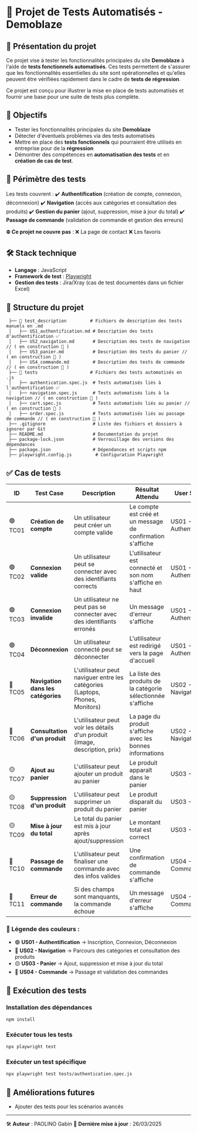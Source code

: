 # 📌 Projet de Tests Automatisés - Demoblaze

## 📖 Présentation du projet
Ce projet vise à tester les fonctionnalités principales du site **Demoblaze** à l'aide de **tests fonctionnels automatisés**. Ces tests permettent de s'assurer que les fonctionnalités essentielles du site sont opérationnelles et qu'elles peuvent être vérifiées rapidement dans le cadre de **tests de régression**.

Ce projet est conçu pour illustrer la mise en place de tests automatisés et fournir une base pour une suite de tests plus complète.

## 🎯 Objectifs
- Tester les fonctionnalités principales du site **Demoblaze**
- Détecter d'éventuels problèmes via des tests automatisés
- Mettre en place des **tests fonctionnels** qui pourraient être utilisés en entreprise pour de la **régression**
- Démontrer des compétences en **automatisation des tests** et en **création de cas de test**.

## 📌 Périmètre des tests
Les tests couvrent :
✔️ **Authentification** (création de compte, connexion, déconnexion)
✔️ **Navigation** (accès aux catégories et consultation des produits)
✔️ **Gestion du panier** (ajout, suppression, mise à jour du total)
✔️ **Passage de commande** (validation de commande et gestion des erreurs)

⛔ **Ce projet ne couvre pas** :
❌ La page de contact
❌ Les favoris

## 🛠️ Stack technique
- **Langage** : JavaScript
- **Framework de test** : [Playwright](https://playwright.dev/)
- **Gestion des tests** : Jira/Xray (cas de test documentés dans un fichier Excel)

## 📂 Structure du projet
```
 ├── 📂 test_description         # Fichiers de description des tests manuels en .md
 │   ├── US1_authentification.md # Description des tests d'authentification ✅
 │   ├── US2_navigation.md       # Description des tests de navigation // ( en construction 👷 )
 │   ├── US3_panier.md           # Description des tests du panier // ( en construction 👷 )
 │   ├── US4_commande.md         # Description des tests de commande // ( en construction 👷 )
 ├── 📂 tests                    # Fichiers des tests automatisés en .js
 │   ├── authentication.spec.js  # Tests automatisés liés à l'authentification ✅
 │   ├── navigation.spec.js      # Tests automatisés liés à la navigation // ( en construction 👷 )
 │   ├── cart.spec.js            # Tests automatisés liés au panier // ( en construction 👷 )
 │   ├── order.spec.js           # Tests automatisés liés au passage de commande // ( en construction 👷 )
 ├── .gitignore                  # Liste des fichiers et dossiers à ignorer par Git
 ├── README.md                   # Documentation du projet
 ├── package-lock.json           # Verrouillage des versions des dépendances
 ├── package.json                # Dépendances et scripts npm
 ├── playwright.config.js         # Configuration Playwright

```

## ✅ Cas de tests

| ID   | Test Case                 | Description                                              | Résultat Attendu                                    | User Story 📌 |
|------|----------------------------|---------------------------------------------------------|------------------------------------------------------|---------------|
| 🟢 TC01 | **Création de compte**       | Un utilisateur peut créer un compte valide              | Le compte est créé et un message de confirmation s'affiche | US01 - Authentification |
| 🟢 TC02 | **Connexion valide**         | Un utilisateur peut se connecter avec des identifiants corrects | L'utilisateur est connecté et son nom s'affiche en haut | US01 - Authentification |
| 🟢 TC03 | **Connexion invalide**       | Un utilisateur ne peut pas se connecter avec des identifiants erronés | Un message d'erreur s'affiche | US01 - Authentification |
| 🟢 TC04 | **Déconnexion**              | Un utilisateur connecté peut se déconnecter              | L'utilisateur est redirigé vers la page d'accueil | US01 - Authentification |
| 🔵 TC05 | **Navigation dans les catégories** | L'utilisateur peut naviguer entre les catégories (Laptops, Phones, Monitors) | La liste des produits de la catégorie sélectionnée s'affiche | US02 - Navigation |
| 🔵 TC06 | **Consultation d'un produit**  | L'utilisateur peut voir les détails d'un produit (image, description, prix) | La page du produit s'affiche avec les bonnes informations | US02 - Navigation |
| 🟡 TC07 | **Ajout au panier**          | L'utilisateur peut ajouter un produit au panier          | Le produit apparaît dans le panier | US03 - Panier |
| 🟡 TC08 | **Suppression d'un produit**  | L'utilisateur peut supprimer un produit du panier        | Le produit disparaît du panier | US03 - Panier |
| 🟡 TC09 | **Mise à jour du total**      | Le total du panier est mis à jour après ajout/suppression | Le montant total est correct | US03 - Panier |
| 🔴 TC10 | **Passage de commande**       | L'utilisateur peut finaliser une commande avec des infos valides | Une confirmation de commande s'affiche | US04 - Commande |
| 🔴 TC11 | **Erreur de commande**        | Si des champs sont manquants, la commande échoue        | Un message d'erreur s'affiche | US04 - Commande |

### 📌 Légende des couleurs :
- 🟢 **US01 - Authentification** → Inscription, Connexion, Déconnexion
- 🔵 **US02 - Navigation** → Parcours des catégories et consultation des produits
- 🟡 **US03 - Panier** → Ajout, suppression et mise à jour du total
- 🔴 **US04 - Commande** → Passage et validation des commandes


## 🚀 Exécution des tests
### Installation des dépendances
```sh
npm install
```

### Exécuter tous les tests
```sh
npx playwright test
```

### Exécuter un test spécifique
```sh
npx playwright test tests/authentication.spec.js
```

## 📌 Améliorations futures
- Ajouter des tests pour les scénarios avancés
---
🛠 **Auteur** : PAOLINO Gabin
📅 **Dernière mise à jour** : 26/03/2025
